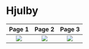 # Hjulby

|Page 1|Page 2|Page 3|
|:---:|:---:|:---:|
|![](./Skærmbillede%20fra%202024-03-03%2012-00-01.png)|![](./Skærmbillede%20fra%202024-03-03%2012-01-28.png)|![](./Skærmbillede%20fra%202024-03-03%2012-02-16.png)